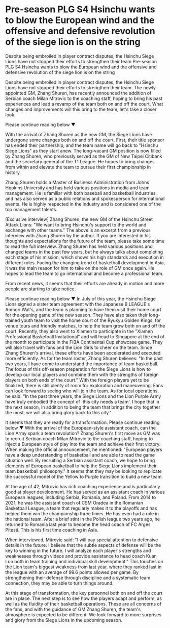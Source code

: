 #  Pre-season PLG S4 Hsinchu wants to blow the European wind and the offensive and defensive revolution of the siege lion is on the string

Despite being embroiled in player contract disputes, the Hsinchu Siege Lions have not stopped their efforts to strengthen their team 
  Pre-season PLG S4 Hsinchu wants to blow the European wind and the offensive and defensive revolution of the siege lion is on the string

Despite being embroiled in player contract disputes, the Hsinchu Siege Lions have not stopped their efforts to strengthen their team. The newly appointed GM, Zhang Shuren, has recently announced the addition of Serbian coach Milan Mitrovic to the coaching staff, hoping to bring his past experiences and lead a revamp of the team both on and off the court. What changes and improvements will this bring to the team, let's take a closer look.

Please continue reading below ▼

With the arrival of Zhang Shuren as the new GM, the Siege Lions have undergone some changes both on and off the court. First, their title sponsor has ended their partnership, and the team name will go back to "Hsinchu Siege Lions" as they start anew. The long-vacant GM position is now filled by Zhang Shuren, who previously served as the GM of New Taipei Citibank and the secretary general of the T1 League. He hopes to bring changes from within and elevate the team to pursue their first championship in history.

Zhang Shuren holds a Master of Business Administration from Johns Hopkins University and has held various positions in media and team management. He is familiar with both baseball and basketball industries, and has also served as a public relations and spokesperson for international events. He is highly respected in the industry and is considered one of the top management talents.

[Exclusive interview] Zhang Shuren, the new GM of the Hsinchu Street Attack Lions: "We want to bring Hsinchu's support to the world and exchange with other teams." The above is an excerpt from a previous interview with Zhang Shuren by the author. If you are interested in his thoughts and expectations for the future of the team, please take some time to read the full interview. Zhang Shuren has held various positions and changed teams in the past few years, but he always talks about completing each stage of his mission, which shows his high standards and execution in different roles. Facing the changing trend of basketball development in Asia, it was the main reason for him to take on the role of GM once again. He hopes to lead the team to go international and become a professional team.

From recent news, it seems that their efforts are already in motion and more people are starting to take notice.

Please continue reading below ▼ In July of this year, the Hsinchu Siege Lions signed a sister team agreement with the Japanese B.LEAGUE's Aomori Wat's, and the team is planning to have them visit their home court for the opening game of the new season. They have also taken their long-trained youth team to visit the home court of the Ryukyu Golden Kings, for venue tours and friendly matches, to help the team grow both on and off the court. Recently, they also went to Xiamen to participate in the "Xiamen Professional Basketball Invitational" and will head to Singapore at the end of the month to participate in the FIBA Continental Cup showcase game. They will also travel with fans and the Lion Girls to cheer on the team. Since Zhang Shuren's arrival, these efforts have been accelerated and executed more efficiently. As for the team roster, Zhang Shuren believes: "In the past two years, I have come to understand the importance of team basketball. The focus of this off-season preparation for the Siege Lions is how to develop our local players and combine them with the strengths of foreign players on both ends of the court." With the foreign players yet to be finalized, there is still plenty of room for exploration and maneuvering. Fans can look forward to seeing who will join the team. As for local operations, he said: "In the past three years, the Siege Lions and the Lion Purple Army have truly embodied the concept of 'this city needs a team'. I hope that in the next season, in addition to being the team that brings the city together the most, we will also bring glory back to this city."

It seems that they are ready for a transformation. Please continue reading below ▼ With the arrival of the European-style assistant coach, can the Lion Army spark a team revolution? Zhang Shuren's first move as GM was to recruit Serbian coach Milan Mitrovic to the coaching staff, hoping to inject a European style of play into the team and achieve their first victory. When making the official announcement, he mentioned: "European players have a deep understanding of basketball and are able to read the game situation well. By recruiting a Serbian assistant coach, we hope to bring elements of European basketball to help the Siege Lions implement their team basketball philosophy." It seems that they may be looking to replicate the successful model of the Yellow to Purple transition to build a new team.

At the age of 42, Mitrovic has rich coaching experience and is particularly good at player development. He has served as an assistant coach in various European leagues, including Serbia, Romania, and Poland. From 2014 to 2021, he was the assistant coach of CSM Oradea in the Romanian Basketball League, a team that regularly makes it to the playoffs and has helped them win the championship three times. He has even had a role in the national team. After a brief stint in the Polish league two years ago, he returned to Romania last year to become the head coach of FC Arges Pitesti. This is his first time coaching in Asia.

When interviewed, Mitrovic said: "I will pay special attention to defensive details in the future. I believe that the subtle aspects of defense will be the key to winning in the future. I will analyze each player's strengths and weaknesses through videos and provide assistance to head coach Kuan Lun both in team training and individual skill development." This touches on the Lion team's biggest weakness from last year, where they ranked last in the league with an average of 99.6 points allowed per game. By strengthening their defense through discipline and a systematic team connection, they may be able to turn things around.

At this stage of transformation, the key personnel both on and off the court are in place. The next step is to see how the players adapt and perform, as well as the fluidity of their basketball operations. These are all concerns of the fans, and with the guidance of GM Zhang Shuren, the team's atmosphere is expected to be different. We look forward to more surprises and glory from the Siege Lions in the upcoming season.